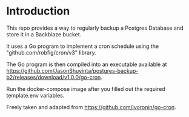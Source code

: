 # Introduction

This repo provides a way to regularly backup a Postgres Database and store it in a Backblaze bucket.

It uses a Go program to implement a cron schedule using the "github.com/robfig/cron/v3" library.

The Go program is then compiled into an executable available at <https://github.com/JasonShuyinta/postgres-backup-b2/releases/download/v1.0.0/go-cron>.

Run the docker-compose image after you filled out the required template.env variables.

Freely taken and adapted from <https://github.com/ivoronin/go-cron>.